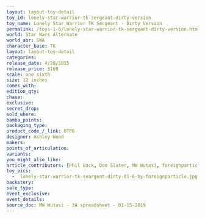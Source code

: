 ```yaml
---
layout: layout-toy-detail 
toy_id: lonely-star-warrior-tk-sergeant-dirty-version
toy_name: Lonely Star Warrior TK Sergeant - Dirty Version
permalink: /toys-1-6/lonely-star-warrior-tk-sergeant-dirty-version.html
world: Star Wars Alternate
world_abr: SWA
character_base: TK
layout: layout-toy-detail
categories: 
release_date: 4/28/2015
release_price: $160 
scale: one sixth
size: 12 inches
comes_with: 
edition_qty: 
chase: 
exclusive: 
secret_drop: 
sold_where: 
bamba_points: 
packaging_type: 
product_code_/_link: 0TP6
designer: Ashley Wood
makers: 
points_of_articulation: 
variants: 
you_might_also_like: 
article_contributors: [Phil Back, Don Slater, MW Wutasi, foreignparticle]
toy_pics: 
  -  lonely-star-warrior-tk-seargent-dirty-01-6-by-foreignparticle.jpg
backstory: 
sale_type: 
event_exclusive: 
event_details: 
source_doc: MW Wutasi - 3A spreadsheet - 01-15-2019
---
```

